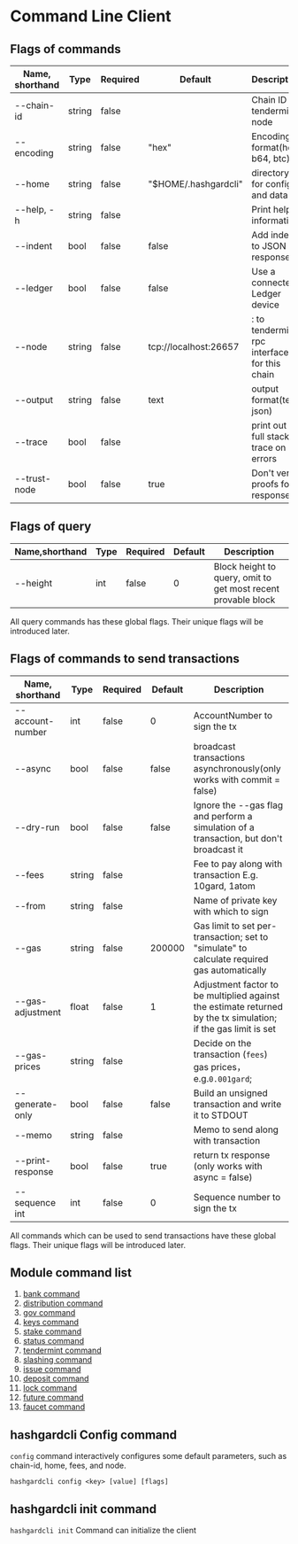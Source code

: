 # Command Line Client

## Flags of commands

| Name, shorthand| Type  | Required| Default               | Description    |
| ------------ | ------ | ----- | -------------------- | ------------ |
| --chain-id   | string | false |                   | Chain ID of tendermint node                                |
| --encoding   | string | false | "hex"                 | Encoding format(hex, b64, btc)                             |
| --home       | string | false | "\$HOME/.hashgardcli" | directory for config and data                              |
| --help, -h   | string | false |                       | Print help information                                     |
| --indent     | bool   | false | false                 | Add indent to JSON response                                |
| --ledger     | bool   | false | false                 | Use a connected Ledger device                              |
| --node       | string | false | tcp://localhost:26657 | <host>:<port> to tendermint rpc interface for this chain   |
| --output     | string | false | text                  | output format(text, json)                                  |
| --trace      | bool   | false |                       | print out full stack trace on errors   |
| --trust-node | bool   | false | true                  | Don't verify proofs for responses      |

## Flags of query

| Name,shorthand | Type| Required| Default| Description          |
| ---------- | ---- | ----- | ------ | --------------------------|
| --height   | int  | false | 0      | Block height to query, omit to get most recent provable block |

All query commands has these global flags. Their unique flags will be introduced later.

##  Flags of commands to send transactions

|Name, shorthand| Type  | Required| Default| Description            |
| ---------------- | ------ | ----- | ------ | ---------------- |
| --account-number | int    | false | 0      | AccountNumber to sign the tx                |
| --async          | bool   | false | false  | broadcast transactions asynchronously(only works with commit = false)|
| --dry-run        | bool   | false | false  | Ignore the --gas flag and perform a simulation of a transaction, but don't broadcast it    |
| --fees           | string | false |    | Fee to pay along with transaction E.g. 10gard, 1atom        |
| --from           | string | false |    | Name of private key with which to sign   |
| --gas            | string | false | 200000 | Gas limit to set per-transaction; set to "simulate" to calculate required gas automatically|
| --gas-adjustment | float  | false | 1      | Adjustment factor to be multiplied against the estimate returned by the tx simulation; if the gas limit is set|
| --gas-prices     | string | false |    | Decide on the transaction (`fees`)  gas prices，e.g.`0.001gard`;                |
| --generate-only  | bool   | false | false  | Build an unsigned transaction and write it to STDOUT|
| --memo           | string | false |    | Memo to send along with transaction|
| --print-response | bool   | false | true   | return tx response (only works with async = false)|
| --sequence int   | int    | false | 0      | Sequence number to sign the tx|

All commands which can be used to send transactions have these global flags. Their unique flags will be introduced later.

## Module command list

1. [bank command](./bank/README.md)
2. [distribution command](./distribution/README.md)
3. [gov command](./gov/README.md)
4. [keys command](./keys/README.md)
5. [stake command](./stake/README.md)
6. [status command](./status.md)
7. [tendermint command](./tendermint/README.md)
8. [slashing command](./slashing/README.md)
9. [issue command](./issue/README.md)
10. [deposit command](./deposit/README.md)
11. [lock command](./lock/README.md)
12. [future command](./future/README.md)
13. [faucet command](./faucet/send.md)


## hashgardcli Config command

`config` command interactively configures some default parameters, such as chain-id, home, fees, and node.

`hashgardcli config <key> [value] [flags]`

## hashgardcli init command

`hashgardcli init` Command can initialize the client
